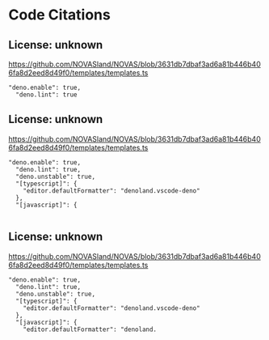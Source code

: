 # Code Citations

## License: unknown
https://github.com/NOVASland/NOVAS/blob/3631db7dbaf3ad6a81b446b406fa8d2eed8d49f0/templates/templates.ts

```
"deno.enable": true,
  "deno.lint": true
```


## License: unknown
https://github.com/NOVASland/NOVAS/blob/3631db7dbaf3ad6a81b446b406fa8d2eed8d49f0/templates/templates.ts

```
"deno.enable": true,
  "deno.lint": true,
  "deno.unstable": true,
  "[typescript]": {
    "editor.defaultFormatter": "denoland.vscode-deno"
  },
  "[javascript]": {
    
```


## License: unknown
https://github.com/NOVASland/NOVAS/blob/3631db7dbaf3ad6a81b446b406fa8d2eed8d49f0/templates/templates.ts

```
"deno.enable": true,
  "deno.lint": true,
  "deno.unstable": true,
  "[typescript]": {
    "editor.defaultFormatter": "denoland.vscode-deno"
  },
  "[javascript]": {
    "editor.defaultFormatter": "denoland.
```

